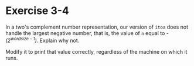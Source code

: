 # Exercise 3-4

<!-- markdownlint-disable-next-line MD033 -->
In a two's complement number representation, our version of `itoa` does not handle the largest negative number, that is, the value of `n` equal to _-(2<sup>wordsize - 1</sup>)_.
Explain why not.

Modify it to print that value correctly, regardless of the machine on which it runs.
